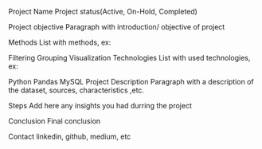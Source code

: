 Project Name
Project status(Active, On-Hold, Completed)

Project objective
Paragraph with introduction/ objective of project

Methods
List with methods, ex:

Filtering
Grouping
Visualization
Technologies
List with used technologies, ex:

Python
Pandas
MySQL
Project Description
Paragraph with a description of the dataset, sources, characteristics ,etc.

Steps
Add here any insights you had durring the project

Conclusion
Final conclusion

Contact
linkedin, github, medium, etc
